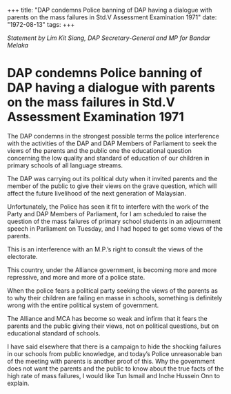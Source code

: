 +++ 
title: "DAP condemns Police banning of DAP having a dialogue with parents on the mass failures in Std.V Assessment Examination 1971"
date: "1972-08-13"
tags:
+++

_Statement by Lim Kit Siang, DAP Secretary-General and MP for Bandar Melaka_

# DAP condemns Police banning of DAP having a dialogue with parents on the mass failures in Std.V Assessment Examination 1971

The DAP condemns in the strongest possible terms the police interference with the activities of the DAP and DAP Members of Parliament to seek the views of the parents and the public one the educational question concerning the low quality and standard of education of our children in primary schools of all language streams.</u>

The DAP was carrying out its political duty when it invited parents and the member of the public to give their views on the grave question, which will affect the future livelihood of the next generation of Malaysian.

Unfortunately, the Police has seen it fit to interfere with the work of the Party and DAP Members of Parliament, for I am scheduled to raise the question of the mass failures of primary school students in an adjournment speech in Parliament on Tuesday, and I had hoped to get some views of the parents.

This is an interference with an M.P.’s right to consult the views of the electorate.

This country, under the Alliance government, is becoming more and more repressive, and more and more of a police state.

When the police fears a political party seeking the views of the parents as to why their children are failing en masse in schools, something is definitely wrong with the entire political system of government.

The Alliance and MCA has become so weak and infirm that it fears the parents and the public giving their views, not on political questions, but on educational standard of schools.

I have said elsewhere that there is a campaign to hide the shocking failures in our schools from public knowledge, and today’s Police unreasonable ban of the meeting with parents is another proof of this. Why the government does not want the parents and the public to know about the true facts of the high rate of mass failures, I would like Tun Ismail and Inche Hussein Onn to explain.
 
